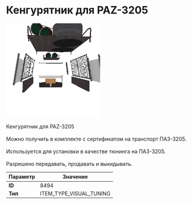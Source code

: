 # Кенгурятник для PAZ-3205

![Item Image](../img/8494.webp?raw=true)

Кенгурятник для PAZ-3205<br><br>Можно получить в комплекте с сертификатом на транспорт ПАЗ-3205.<br><br>Используется для установки в качестве тюнинга на ПАЗ-3205.<br><br>Разрешено передавать, продавать и выкидывать.


| Параметр | Значение |
|----------|----------|
| **ID** | 8494 |
| **Тип** | ITEM_TYPE_VISUAL_TUNING |

